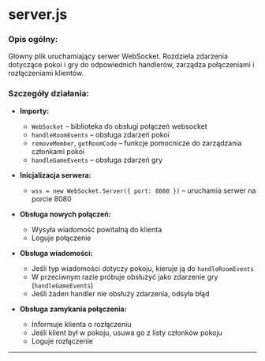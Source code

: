 # server.js

### Opis ogólny:
Główny plik uruchamiający serwer WebSocket. Rozdziela zdarzenia dotyczące pokoi i gry do odpowiednich handlerów, zarządza połączeniami i rozłączeniami klientów.

### Szczegóły działania:

- **Importy:**
  - `WebSocket` – biblioteka do obsługi połączeń websocket
  - `handleRoomEvents` – obsługa zdarzeń pokoi
  - `removeMember`, `getRoomCode` – funkcje pomocnicze do zarządzania członkami pokoi
  - `handleGameEvents` – obsługa zdarzeń gry

- **Inicjalizacja serwera:**
  - `wss = new WebSocket.Server({ port: 8080 })` – uruchamia serwer na porcie 8080

- **Obsługa nowych połączeń:**
  - Wysyła wiadomość powitalną do klienta
  - Loguje połączenie

- **Obsługa wiadomości:**
  - Jeśli typ wiadomości dotyczy pokoju, kieruje ją do `handleRoomEvents`
  - W przeciwnym razie próbuje obsłużyć jako zdarzenie gry (`handleGameEvents`)
  - Jeśli żaden handler nie obsłuży zdarzenia, odsyła błąd

- **Obsługa zamykania połączenia:**
  - Informuje klienta o rozłączeniu
  - Jeśli klient był w pokoju, usuwa go z listy członków pokoju
  - Loguje rozłączenie

---
